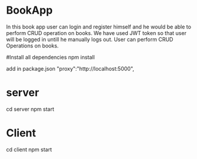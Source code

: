 # BookApp
In this book app user can login and register himself and he would be able to perform CRUD operation on books. We have used JWT token so that user will be logged in untill he manually logs out. User can perform CRUD Operations on books.

#Install all dependencies
npm install 

<!-- API REQ -->
add in package.json
"proxy":"http://localhost:5000",

# server
cd server
npm start

# Client
cd client 
npm start
